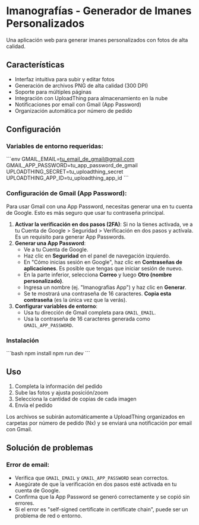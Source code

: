 # Imanografías - Generador de Imanes Personalizados

Una aplicación web para generar imanes personalizados con fotos de alta calidad.

## Características

- Interfaz intuitiva para subir y editar fotos
- Generación de archivos PNG de alta calidad (300 DPI)
- Soporte para múltiples páginas
- Integración con UploadThing para almacenamiento en la nube
- Notificaciones por email con Gmail (App Password)
- Organización automática por número de pedido

## Configuración

### Variables de entorno requeridas:

\`\`\`env
GMAIL_EMAIL=tu_email_de_gmail@gmail.com
GMAIL_APP_PASSWORD=tu_app_password_de_gmail
UPLOADTHING_SECRET=tu_uploadthing_secret
UPLOADTHING_APP_ID=tu_uploadthing_app_id
\`\`\`

### Configuración de Gmail (App Password):

Para usar Gmail con una App Password, necesitas generar una en tu cuenta de Google. Esto es más seguro que usar tu contraseña principal.

1.  **Activar la verificación en dos pasos (2FA)**: Si no la tienes activada, ve a tu Cuenta de Google > Seguridad > Verificación en dos pasos y actívala. Es un requisito para generar App Passwords.
2.  **Generar una App Password**:
    *   Ve a tu Cuenta de Google.
    *   Haz clic en **Seguridad** en el panel de navegación izquierdo.
    *   En "Cómo inicias sesión en Google", haz clic en **Contraseñas de aplicaciones**. Es posible que tengas que iniciar sesión de nuevo.
    *   En la parte inferior, selecciona **Correo** y luego **Otro (nombre personalizado)**.
    *   Ingresa un nombre (ej. "Imanografias App") y haz clic en **Generar**.
    *   Se te mostrará una contraseña de 16 caracteres. **Copia esta contraseña** (es la única vez que la verás).
3.  **Configurar variables de entorno**:
    *   Usa tu dirección de Gmail completa para `GMAIL_EMAIL`.
    *   Usa la contraseña de 16 caracteres generada como `GMAIL_APP_PASSWORD`.

### Instalación

\`\`\`bash
npm install
npm run dev
\`\`\`

## Uso

1. Completa la información del pedido
2. Sube las fotos y ajusta posición/zoom
3. Selecciona la cantidad de copias de cada imagen
4. Envía el pedido

Los archivos se subirán automáticamente a UploadThing organizados en carpetas por número de pedido (Nx) y se enviará una notificación por email con Gmail.

## Solución de problemas

### Error de email:
- Verifica que `GMAIL_EMAIL` y `GMAIL_APP_PASSWORD` sean correctos.
- Asegúrate de que la verificación en dos pasos esté activada en tu cuenta de Google.
- Confirma que la App Password se generó correctamente y se copió sin errores.
- Si el error es "self-signed certificate in certificate chain", puede ser un problema de red o entorno.
